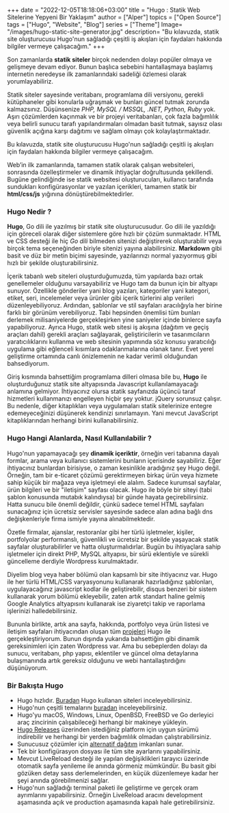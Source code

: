 +++
date = "2022-12-05T18:18:06+03:00"
title = "Hugo : Statik Web Sitelerine Yepyeni Bir Yaklaşım"
author = ["Alper"]
topics = ["Open Source"]
tags = ["Hugo", "Website", "Blog"]
series = ["Theme"]
Image= "/images/hugo-static-site-generator.jpg"
description= "Bu kılavuzda, statik site oluşturucusu Hugo'nun sağladığı çeşitli iş akışları için faydaları hakkında bilgiler vermeye çalışacağım."
+++

Son zamanlarda **statik siteler** birçok nedenden dolayı popüler olmaya ve gelişmeye devam ediyor. Bunun başlıca sebebini hantallaşmaya başlamış internetin neredeyse ilk zamanlarındaki sadeliği özlemesi olarak yorumlayabiliriz.

Statik siteler sayesinde veritabanı, programlama dili versiyonu, gerekli kütüphaneler gibi konularla uğraşmak ve bunları güncel tutmak zorunda kalmazsınız. Düşünsenize *PHP, MySQL / MSSQL, .NET, Python, Ruby* yok. Aşırı çözümlerden kaçınmak ve bir projeyi veritabanları, çok fazla bağımlılık veya belirli sunucu tarafı yapılandırmaları olmadan basit tutmak,  sayısız olası güvenlik açığına karşı dağıtımı ve sağlam olmayı çok kolaylaştırmaktadır.

Bu kılavuzda, statik site oluşturucusu Hugo'nun sağladığı çeşitli iş akışları için faydaları hakkında bilgiler vermeye çalışacağım.

Web’in ilk zamanlarında, tamamen statik olarak çalışan websiteleri, sonrasında özelleştirmeler ve dinamik ihtiyaçlar doğrultusunda şekillendi. Bugüne gelindiğinde ise statik websitesi oluşturucuları, kullanıcı tarafında sundukları konfigürasyonlar ve yazılan içerikleri, tamamen statik bir **html/css/js** yığınına dönüştürebilmektedirler.

### Hugo Nedir ?

**Hugo**, Go dili ile yazılmış bir statik site oluşturucusudur. Go dili ile yazıldığı için göreceli olarak diğer sistemlere göre hızlı bir çözüm sunmaktadır. HTML ve CSS desteği ile hiç *Go dili* bilmeden sitenizi değiştirerek oluşturabilir veya birçok tema seçeneğinden biriyle sitenizi yayına alabilirsiniz. **Markdown** gibi basit ve düz bir metin biçimi sayesinde, yazılarınızı normal yazıyormuş gibi hızlı bir şekilde oluşturabilirsiniz.

İçerik tabanlı web siteleri oluşturduğumuzda, tüm yapılarda bazı ortak genellemeler olduğunu varsayabiliriz ve Hugo tam da bunun için bir altyapı sunuyor. Özellikle gönderiler yani blog yazıları, kategoriler yani kategori, etiket, seri, incelemeler veya ürünler gibi içerik türlerini alıp verileri düzenleyebiliyoruz. Ardından, şablonlar ve stil sayfaları aracılığıyla her birine farklı bir görünüm verebiliyoruz. Tabi hepsinden önemlisi tüm bunları derlemek milisaniyelerde gerçekleşirken yine saniyeler içinde binlerce sayfa yapabiliyoruz. Ayrıca Hugo, statik web sitesi iş akışına (dağıtım ve geçiş araçları dahil) gerekli araçları sağlayarak, geliştiricilerin ve tasarımcıların yaratıcılıklarını kullanma ve web sitesinin yapımında söz konusu yaratıcılığı uygulama gibi eğlenceli kısımlara odaklanmalarına olanak tanır. Evet yerel geliştirme ortamında canlı önizlemenin ne kadar verimli olduğundan bahsediyorum.

Giriş kısmında bahsettiğim programlama dilleri olmasa bile bu, **Hugo** ile oluşturduğunuz statik site altyapısında Javascript kullanılamayacağı anlamına gelmiyor. İhtiyacınız olursa statik sayfanızda üçüncü taraf hizmetleri kullanmanızı engelleyen hiçbir şey yoktur. jQuery sorunsuz çalışır. Bu nedenle, diğer kitaplıkları veya uygulamaları statik sitelerinize entegre edemeyeceğinizi düşünerek kendinizi sınırlamayın. Yani mevcut JavaScript kitaplıklarından herhangi birini kullanabilirsiniz.

### Hugo Hangi Alanlarda, Nasıl Kullanılabilir ?

Hugo'nun yapamayacağı şey **dinamik içeriktir**, örneğin veri tabanına dayalı formlar, arama veya kullanıcı sistemlerini bunların içerisinde sayabiliriz. Eğer ihtiyacınız bunlardan birisiyse, o zaman kesinlikle aradığınız şey Hugo değil. Örneğin, tam bir e-ticaret çözümü gerektirmeyen birkaç ürün veya hizmete sahip küçük bir mağaza veya işletmeyi ele alalım. Sadece kurumsal sayfalar, ürün bilgileri ve bir "iletişim" sayfası olacak. Hugo ile böyle bir siteyi (tabi şablon konusunda mutabık kalındıysa) bir günde hayata geçirebilirsiniz. Hatta sunucu bile önemli değildir, çünkü sadece temel HTML sayfaları sunacağınız için ücretsiz servisler sayesinde sadece alan adına bağlı dns değişkenleriyle firma ismiyle yayına alınabilmektedir.

Özetle firmalar, ajanslar, restoranlar gibi her türlü işletmeler, kişiler, portfolyolar performanslı, güvenlikli ve ücretsiz bir şekilde yaşayacak statik sayfalar oluşturabilirler ve hatta oluşturmalıdırlar. Bugün bu ihtiyaçlara sahip işletmeler için direkt PHP, MySQL altyapısı, bir sürü eklentiyle ve sürekli güncelleme derdiyle Wordpress kurulmaktadır.

Diyelim blog veya haber bölümü olan kapsamlı bir site ihtiyacınız var. Hugo ile her türlü HTML/CSS varyasyonunu kullanarak hazırladığınız şablonları, uygulayacağınız javascript kodlar ile geliştirebilir, disqus benzeri bir sistem kullanarak yorum bölümü ekleyebilir, zaten artık standart haline gelmiş Google Analytics altyapısını kullanarak ise ziyaretçi takip ve raporlama işlerinizi halledebilirsiniz.

Bununla birlikte, artık ana sayfa, hakkında, portfolyo veya ürün listesi ve iletişim sayfaları ihtiyacından oluşan tüm [projeleri](/tr/projects) Hugo ile gerçekleştiriyorum. Bunun dışında yukarıda bahsettiğim gibi dinamik gereksinimleri için zaten Wordpress var. Ama bu sebeplerden dolayı da sunucu, veritabanı, php yapısı, eklentiler ve güncel olma detaylarına bulaşmanında artık gereksiz olduğunu ve webi hantallaştırdığını düşünüyorum.

### Bir Bakışta Hugo

* Hugo hızlıdır. [Buradan](https://gohugo.io/showcase/) Hugo kullanan siteleri inceleyebilirsiniz.
* Hugo'nun çeşitli temalarını [buradan](https://themes.gohugo.io/) inceleyebilirsiniz.
* Hugo'yu macOS, Windows, Linux, OpenBSD, FreeBSD ve Go derleyici araç zincirinin çalışabileceği herhangi bir makineye yükleyin.
* [Hugo Releases](https://github.com/gohugoio/hugo/releases) üzerinden istediğiniz platform için uygun sürümü indirebilir ve herhangi bir yerden bağımlılık olmadan çalıştırabilirsiniz.
* Sunucusuz çözümler için [alternatif dağıtım](https://gohugo.io/hosting-and-deployment/) imkanları sunar.
* Tek bir konfigürasyon dosyası ile tüm site ayarlarını yapabilirsiniz.
* Mevcut LiveReload desteği ile yapılan değişiklikleri tarayıcı üzerinde otomatik sayfa yenileme ile anında görmeniz mümkündür. Bu basit gibi gözüken detay sass derlemelerinden, en küçük düzenlemeye kadar her şeyi anında görebilmenizi sağlar.
* Hugo'nun sağladığı terminal paketi ile geliştirme ve gerçek oram ayrımlarını yapabilirsiniz. Örneğin LiveReload aracını development aşamasında açık ve production aşamasında kapalı hale getirebilirsiniz.
